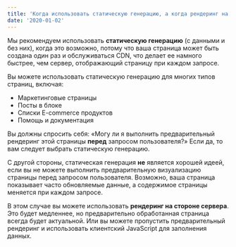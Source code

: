 ```yaml
---
title: 'Когда использовать статическую генерацию, а когда рендеринг на стороне сервера'
date: '2020-01-02'
---
```


Мы рекомендуем использовать **статическую генерацию** (с данными и без них), когда это возможно, потому что ваша страница может быть создана один раз и обслуживаться CDN, что делает ее намного быстрее, чем сервер, отображающий страницу при каждом запросе.

Вы можете использовать статическую генерацию для многих типов страниц, включая:

- Маркетинговые страницы
- Посты в блоке
- Списки E-commerce продуктов
- Помощь и документация

Вы должны спросить себя: «Могу ли я выполнить предварительный рендеринг этой страницы **перед** запросом пользователя?» Если да, то вам следует выбрать статическую генерацию.

С другой стороны, статическая генерация **не** является хорошей идеей, если вы не можете выполнить предварительную визуализацию страницы перед запросом пользователя. Возможно, ваша страница показывает часто обновляемые данные, а содержимое страницы меняется при каждом запросе.

В этом случае вы можете использовать **рендеринг на стороне сервера**. Это будет медленнее, но предварительно обработанная страница всегда будет актуальной. Или вы можете пропустить предварительный рендеринг и использовать клиентский JavaScript для заполнения данных.
